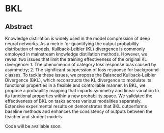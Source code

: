 # BKL

## Abstract
Knowledge distillation is widely used in the model compression of deep neural networks.
As a metric for quantifying the output probability distribution of models, Kullback-Leibler (KL) divergence is commonly employed in mainstream knowledge distillation methods.
However, we reveal two issues that limit the training effectiveness of the original KL divergence: 1. The phenomenon of category loss response bias caused by asymmetry; 2. The significant suppression of loss response for background classes.
To tackle these issues, we propose the Balanced Kullback-Leibler Divergence (BKL), which reconstructs the KL divergence to modulate its functional properties in a flexible and controllable manner.
In BKL, we propose a probability mapping that imparts symmetry and linear variation to its functional properties within a new probability space.
We validated the effectiveness of BKL on tasks across various modalities separately.
Extensive experimental results on demonstrates that BKL  outperforms baseline methods and enhances the consistency of outputs between the teacher and student models.

Code will be available soon.
